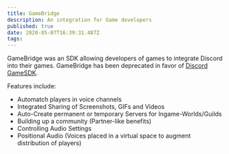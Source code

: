```yaml
---
title: GameBridge
description: An integration for Game developers
published: true
date: 2020-05-07T16:39:31.487Z
tags: 
---
```


GameBridge was an SDK allowing developers of games to integrate Discord into their games. GameBridge has been deprecated in favor of [Discord GameSDK](https://discordapp.com/developers/docs/game-sdk/sdk-starter-guide).

Features include:
* Automatch players in voice channels
* Integrated Sharing of Screenshots, GIFs and Videos
* Auto-Create permanent or temporary Servers for Ingame-Worlds/Guilds
* Building up a community (Partner-like benefits)
* Controlling Audio Settings
* Positional Audio (Voices placed in a virtual space to augment distribution of players)